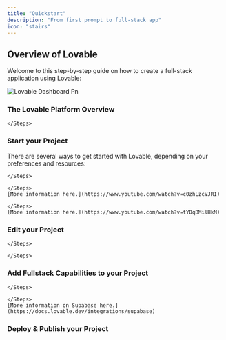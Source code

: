 ```yaml
---
title: "Quickstart"
description: "From first prompt to full-stack app"
icon: "stairs"
---
```


## Overview of Lovable

Welcome to this step-by-step guide on how to create a full-stack application using Lovable:

![Lovable Dashboard Pn](/images/lovable-dashboard.png)

### The Lovable Platform Overview

      
      
    </Steps>
  </Accordion>
  
  
  
  
</AccordionGroup>

### Start your Project

There are several ways to get started with Lovable, depending on your preferences and resources:

  </Accordion>
  
      
    </Steps>
  </Accordion>
  
  </Accordion>
  
  
      
      
    </Steps>
    [More information here.](https://www.youtube.com/watch?v=c0zhLzcVJRI)
  </Accordion>
  
      
      
    </Steps>
    [More information here.](https://www.youtube.com/watch?v=tYDqBMilHkM)
  </Accordion>
</AccordionGroup>

### Edit your Project

      
      
    </Steps>
  </Accordion>
  
  
      
      
    </Steps>
  </Accordion>
  
  
  
  
  
</AccordionGroup>

### Add Fullstack Capabilities to your Project

      
      
    </Steps>
  </Accordion>
  
  
      
      
      
      
      
    </Steps>
    [More information on Supabase here.](https://docs.lovable.dev/integrations/supabase)
  </Accordion>
  
  
  
</AccordionGroup>

### Deploy & Publish your Project

  
  
</AccordionGroup>